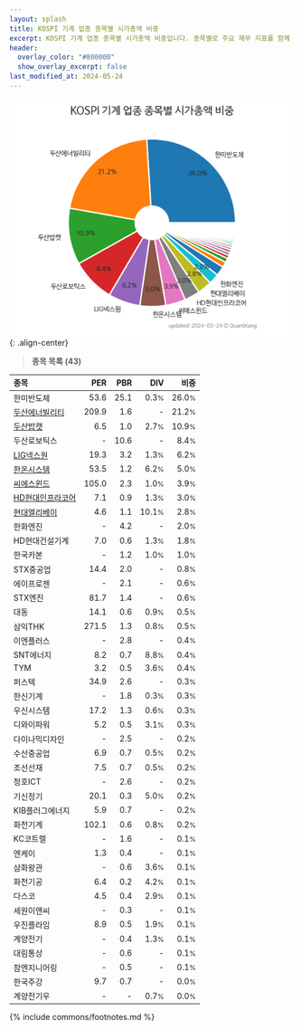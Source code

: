 ```yaml
---
layout: splash
title: KOSPI 기계 업종 종목별 시가총액 비중
excerpt: KOSPI 기계 업종 종목별 시가총액 비중입니다. 종목별로 주요 재무 지표를 함께 표시합니다.
header:
  overlay_color: "#800000"
  show_overlay_excerpt: false
last_modified_at: 2024-05-24
---
```



![KOSPI 기계 업종 종목별 시가총액 비중](/stats/sector/images/kospi_업종_기계_종목.png){: .align-center}


> **종목 목록 (43)**<a id="list"></a>

| **종목** | **PER** | **PBR** | **DIV** | **비중** |
| :------- | ------: | ------: | ------: | -------: |
| 한미반도체 | 53.6 | 25.1 | 0.3<small>%</small> | 26.0<small>%</small> |
| [두산에너빌리티](/034020/) | 209.9 | 1.6 | - | 21.2<small>%</small> |
| [두산밥캣](/241560/) | 6.5 | 1.0 | 2.7<small>%</small> | 10.9<small>%</small> |
| 두산로보틱스 | - | 10.6 | - | 8.4<small>%</small> |
| [LIG넥스원](/079550/) | 19.3 | 3.2 | 1.3<small>%</small> | 6.2<small>%</small> |
| [한온시스템](/018880/) | 53.5 | 1.2 | 6.2<small>%</small> | 5.0<small>%</small> |
| [씨에스윈드](/112610/) | 105.0 | 2.3 | 1.0<small>%</small> | 3.9<small>%</small> |
| [HD현대인프라코어](/042670/) | 7.1 | 0.9 | 1.3<small>%</small> | 3.0<small>%</small> |
| [현대엘리베이](/017800/) | 4.6 | 1.1 | 10.1<small>%</small> | 2.8<small>%</small> |
| 한화엔진 | - | 4.2 | - | 2.0<small>%</small> |
| HD현대건설기계 | 7.0 | 0.6 | 1.3<small>%</small> | 1.8<small>%</small> |
| 한국카본 | - | 1.2 | 1.0<small>%</small> | 1.0<small>%</small> |
| STX중공업 | 14.4 | 2.0 | - | 0.8<small>%</small> |
| 에이프로젠 | - | 2.1 | - | 0.6<small>%</small> |
| STX엔진 | 81.7 | 1.4 | - | 0.6<small>%</small> |
| 대동 | 14.1 | 0.6 | 0.9<small>%</small> | 0.5<small>%</small> |
| 삼익THK | 271.5 | 1.3 | 0.8<small>%</small> | 0.5<small>%</small> |
| 이엔플러스 | - | 2.8 | - | 0.4<small>%</small> |
| SNT에너지 | 8.2 | 0.7 | 8.8<small>%</small> | 0.4<small>%</small> |
| TYM | 3.2 | 0.5 | 3.6<small>%</small> | 0.4<small>%</small> |
| 퍼스텍 | 34.9 | 2.6 | - | 0.3<small>%</small> |
| 한신기계 | - | 1.8 | 0.3<small>%</small> | 0.3<small>%</small> |
| 우신시스템 | 17.2 | 1.3 | 0.6<small>%</small> | 0.3<small>%</small> |
| 디와이파워 | 5.2 | 0.5 | 3.1<small>%</small> | 0.3<small>%</small> |
| 다이나믹디자인 | - | 2.5 | - | 0.2<small>%</small> |
| 수산중공업 | 6.9 | 0.7 | 0.5<small>%</small> | 0.2<small>%</small> |
| 조선선재 | 7.5 | 0.7 | 0.5<small>%</small> | 0.2<small>%</small> |
| 청호ICT | - | 2.6 | - | 0.2<small>%</small> |
| 기신정기 | 20.1 | 0.3 | 5.0<small>%</small> | 0.2<small>%</small> |
| KIB플러그에너지 | 5.9 | 0.7 | - | 0.2<small>%</small> |
| 화천기계 | 102.1 | 0.6 | 0.8<small>%</small> | 0.2<small>%</small> |
| KC코트렐 | - | 1.6 | - | 0.1<small>%</small> |
| 엔케이 | 1.3 | 0.4 | - | 0.1<small>%</small> |
| 삼화왕관 | - | 0.6 | 3.6<small>%</small> | 0.1<small>%</small> |
| 화천기공 | 6.4 | 0.2 | 4.2<small>%</small> | 0.1<small>%</small> |
| 다스코 | 4.5 | 0.4 | 2.9<small>%</small> | 0.1<small>%</small> |
| 세원이앤씨 | - | 0.3 | - | 0.1<small>%</small> |
| 우진플라임 | 8.9 | 0.5 | 1.9<small>%</small> | 0.1<small>%</small> |
| 계양전기 | - | 0.4 | 1.3<small>%</small> | 0.1<small>%</small> |
| 대림통상 | - | 0.6 | - | 0.1<small>%</small> |
| 참엔지니어링 | - | 0.5 | - | 0.1<small>%</small> |
| 한국주강 | 9.7 | 0.7 | - | 0.0<small>%</small> |
| 계양전기우 | - | - | 0.7<small>%</small> | 0.0<small>%</small> |

{% include commons/footnotes.md %}